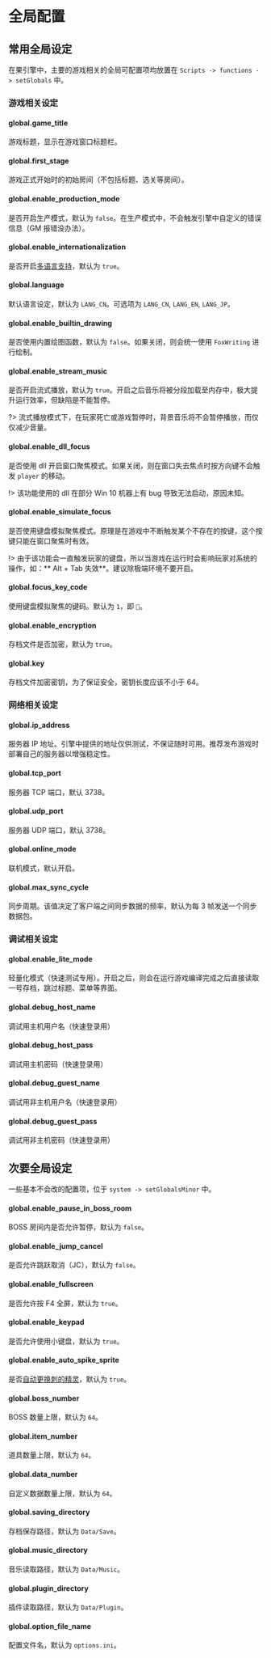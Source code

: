 # 全局配置

## 常用全局设定

在果引擎中，主要的游戏相关的全局可配置项均放置在 `Scripts -> functions -> setGlobals` 中。

### 游戏相关设定

#### global.game_title

游戏标题，显示在游戏窗口标题栏。

#### global.first_stage

游戏正式开始时的初始房间（不包括标题、选关等房间）。

#### global.enable_production_mode

是否开启生产模式，默认为 `false`。在生产模式中，不会触发引擎中自定义的错误信息（GM 报错没办法）。

#### global.enable_internationalization

是否开启[多语言支持](i18n.md)，默认为 `true`。

#### global.language

默认语言设定，默认为 `LANG_CN`。可选项为 `LANG_CN`, `LANG_EN`, `LANG_JP`。

#### global.enable_builtin_drawing

是否使用内置绘图函数，默认为 `false`。如果关闭，则会统一使用 `FoxWriting` 进行绘制。

#### global.enable_stream_music

是否开启流式播放，默认为 `true`。开启之后音乐将被分段加载至内存中，极大提升运行效率，但缺陷是不能暂停。

?> 流式播放模式下，在玩家死亡或游戏暂停时，背景音乐将不会暂停播放，而仅仅减少音量。

#### global.enable_dll_focus

是否使用 dll 开启窗口聚焦模式。如果关闭，则在窗口失去焦点时按方向键不会触发 `player` 的移动。

!> 该功能使用的 dll 在部分 Win 10 机器上有 bug 导致无法启动，原因未知。

#### global.enable_simulate_focus

是否使用键盘模拟聚焦模式。原理是在游戏中不断触发某个不存在的按键，这个按键只能在窗口聚焦时有效。

!> 由于该功能会一直触发玩家的键盘，所以当游戏在运行时会影响玩家对系统的操作，如：** Alt + Tab 失效**。建议除极端环境不要开启。

#### global.focus_key_code

使用键盘模拟聚焦的键码。默认为 `1`，即 ``。

#### global.enable_encryption

存档文件是否加密，默认为 `true`。

#### global.key

存档文件加密密钥，为了保证安全，密钥长度应该不小于 64。

### 网络相关设定

#### global.ip_address

服务器 IP 地址。引擎中提供的地址仅供测试，不保证随时可用。推荐发布游戏时部署自己的服务器以增强稳定性。

#### global.tcp_port

服务器 TCP 端口，默认 3738。

#### global.udp_port

服务器 UDP 端口，默认 3738。

#### global.online_mode

联机模式，默认开启。

#### global.max_sync_cycle

同步周期。该值决定了客户端之间同步数据的频率，默认为每 3 帧发送一个同步数据包。

### 调试相关设定

#### global.enable_lite_mode

轻量化模式（快速测试专用）。开启之后，则会在运行游戏编译完成之后直接读取一号存档，跳过标题、菜单等界面。

#### global.debug_host_name

调试用主机用户名（快速登录用）

#### global.debug_host_pass

调试用主机密码（快速登录用）

#### global.debug_guest_name

调试用非主机用户名（快速登录用）

#### global.debug_guest_pass

调试用非主机密码（快速登录用）

## 次要全局设定

一些基本不会改的配置项，位于 `system -> setGlobalsMinor` 中。

#### global.enable_pause_in_boss_room

BOSS 房间内是否允许暂停，默认为 `false`。

#### global.enable_jump_cancel

是否允许跳跃取消（JC），默认为 `false`。

#### global.enable_fullscreen

是否允许按 F4 全屏，默认为 `true`。

#### global.enable_keypad

是否允许使用小键盘，默认为 `true`。

#### global.enable_auto_spike_sprite

是否[自动更换刺的精灵](autosprite.md)，默认为 `true`。

#### global.boss_number

BOSS 数量上限，默认为 `64`。

#### global.item_number

道具数量上限，默认为 `64`。

#### global.data_number

自定义数据数量上限，默认为 `64`。

#### global.saving_directory

存档保存路径，默认为 `Data/Save`。

#### global.music_directory

音乐读取路径，默认为 `Data/Music`。

#### global.plugin_directory

插件读取路径，默认为 `Data/Plugin`。

#### global.option_file_name

配置文件名，默认为 `options.ini`。
